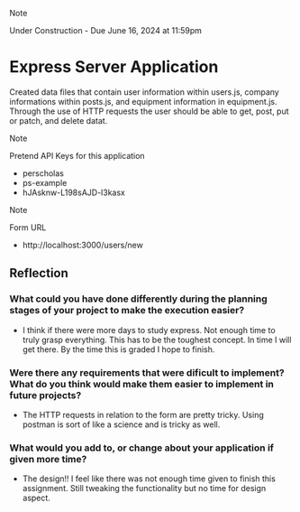 > [!Note]
> Under Construction - Due June 16, 2024 at 11:59pm

# Express Server Application
Created data files that contain user information within users.js, company informations within posts.js, and equipment information in equipment.js. Through the use of HTTP requests the user should be able to get, post, put or patch, and delete datat.

> [!Note]
> Pretend API Keys for this application
- perscholas
- ps-example
- hJAsknw-L198sAJD-l3kasx

> [!Note]
> Form URL
- http://localhost:3000/users/new

## Reflection
### What could you have done differently during the planning stages of your project to make the execution easier?
- I think if there were more days to study express. Not enough time to truly grasp everything. This has to be the toughest concept. In time I will get there. By the time this is graded I hope to finish.

### Were there any requirements that were dificult to implement? What do you think would make them easier to implement in future projects?
- The HTTP requests in relation to the form are pretty tricky. Using postman is sort of like a science and is tricky as well.
### What would you add to, or change about your application if given more time?
- The design!! I feel like there was not enough time given to finish this assignment. Still tweaking the functionality but no time for design aspect.